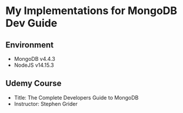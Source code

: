 # My Implementations for MongoDB Dev Guide

## Environment
- MongoDB v4.4.3
- NodeJS v14.15.3

## Udemy Course
- Title: The Complete Developers Guide to MongoDB
- Instructor: Stephen Grider
